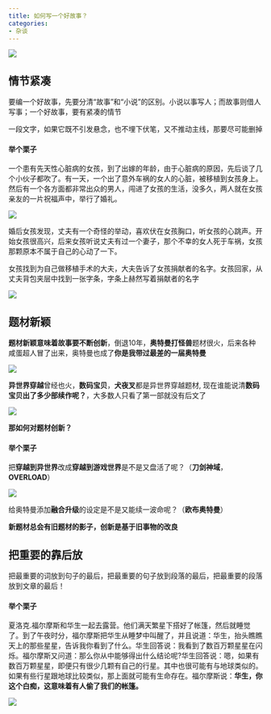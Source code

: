 ```yaml
---
title: 如何写一个好故事？
categories:
- 杂谈
---
```


![](https://v2fy.com/asset/kr019/opened-white-book-1447273.jpg)

## 情节紧凑

要编一个好故事，先要分清“故事”和“小说”的区别。小说以事写人；而故事则借人写事；一个好故事，要有紧凑的情节

一段文字，如果它既不引发悬念，也不埋下伏笔，又不推动主线，那要尽可能删掉

#### 举个栗子

一个患有先天性心脏病的女孩，到了出嫁的年龄，由于心脏病的原因，先后谈了几个小伙子都吹了。有一天，一个出了意外车祸的女人的心脏，被移植到女孩身上。然后有一个各方面都非常出众的男人，闯进了女孩的生活，没多久，两人就在女孩亲友的一片祝福声中，举行了婚礼。

![](https://v2fy.com/asset/kr019/food-couple-sweet-married-2226.jpg)

婚后女孩发现，丈夫有一个奇怪的举动，喜欢伏在女孩胸口，听女孩的心跳声。开始女孩很高兴，后来女孩听说丈夫有过一个妻子，那个不幸的女人死于车祸，女孩那颗原本不属于自己的心动了一下。

女孩找到为自己做移植手术的大夫，大夫告诉了女孩捐献者的名字。女孩回家，从丈夫背包夹层中找到一张字条，字条上赫然写着捐献者的名字

![](https://v2fy.com/asset/kr019/photography-of-book-page-1029141.jpg)



##  题材新颖

**题材新颖意味着故事要不断创新**，倒退10年，**奥特曼打怪兽**题材很火，后来各种咸蛋超人冒了出来，奥特曼也成了**你是我带过最差的一届奥特曼**

![](https://v2fy.com/asset/kr019/aotemanzuicha.jpg)

**异世界穿越**曾经也火，**数码宝贝**，**犬夜叉**都是异世界穿越题材, 现在谁能说清**数码宝贝出了多少部续作呢？**，大多数人只看了第一部就没有后文了

![](https://v2fy.com/asset/kr019/shumabaobei.jpg)



**那如何对题材创新？**

#### 举个栗子

把**穿越到异世界**改成**穿越到游戏世界**是不是又盘活了呢？（**刀剑神域**，**OVERLOAD**）

![](https://v2fy.com/asset/kr019/xuliezhizhang.jpg)

给奥特曼添加**融合升级**的设定是不是又能续一波命呢？（**欧布奥特曼**）

**新题材总会有旧题材的影子，创新是基于旧事物的改良**



## 把重要的靠后放

把最重要的词放到句子的最后，把最重要的句子放到段落的最后，把最重要的段落放到文章的最后！

#### 举个栗子

夏洛克.福尔摩斯和华生一起去露营。他们满天繁星下搭好了帐篷，然后就睡觉了。到了午夜时分，福尔摩斯把华生从睡梦中叫醒了，并且说道：华生，抬头瞧瞧天上的那些星星，告诉我你看到了什么。华生回答说：我看到了数百万颗星星在闪烁。福尔摩斯又问道：那么你从中能够得出什么结论呢?华生回答说：嗯，如果有数百万颗星星，即便只有很少几颗有自己的行星。其中也很可能有与地球类似的。如果有些行星跟地球比较类似，那上面就可能有生命存在。福尔摩斯说：**华生，你这个白痴，这意味着有人偷了我们的帐篷。**

![](https://v2fy.com/asset/kr019/a9dnq03419181488763.jpg)















